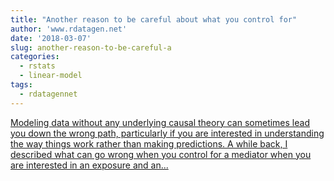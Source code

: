 ```yaml
---
title: "Another reason to be careful about what you control for"
author: 'www.rdatagen.net'
date: '2018-03-07'
slug: another-reason-to-be-careful-a
categories:
  - rstats
  - linear-model
tags:
  - rdatagennet
---
```


[Modeling data without any underlying causal theory can sometimes lead you down the wrong path, particularly if you are interested in understanding the way things work rather than making predictions. A while back, I described what can go wrong when you control for a mediator when you are interested in an exposure and an...<click to read more>](https://www.rdatagen.net/post/another-reason-to-be-careful-about-what-you-control-for/)

